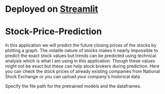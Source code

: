 # Deployed on [Streamlit](https://sankeerth-s-narayan-stock-price-prediction-app-nysepn.streamlit.app/)

# Stock-Price-Prediction
In this application we will predict the future closing prices of the stocks by plotting a graph. The volatile nature of stocks makes it nearly impossible to predict the exact stock values but trends can be predicted using technical analysis which is what I am using in this application. Though these values might not be exact but these can help stock brokers during prediction. 
Here you can check the stock prices of already existing companies from National Stock Exchange or you can upload your company's historical data .

Specify the file path for the pretrained models and the dataframes.
